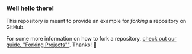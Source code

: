 ### Well hello there!

This repository is meant to provide an example for *forking* a repository on GitHub.



For some more information on how to fork a repository, [check out our guide, "Forking Projects""](http://guides.github.com/overviews/forking/). Thanks! :sparkling_heart:

